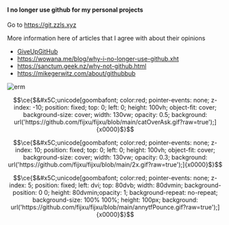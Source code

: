 #### I no longer use github for my personal projects
Go to https://git.zzls.xyz

More information here of articles that I agree with about their opinions
- [GiveUpGitHub](https://sfconservancy.org/GiveUpGitHub/)
- https://wowana.me/blog/why-i-no-longer-use-github.xht
- https://sanctum.geek.nz/why-not-github.html
- https://mikegerwitz.com/about/githubbub

<img src="https://count.ayaya.beauty/get/@:Fijxu?theme=asoul" alt="erm" />

```math
\ce{$&#x5C;unicode[goombafont; color:red; pointer-events: none; z-index: -10; position: fixed; top: 0; left: 0; height: 100vh; object-fit: cover; background-size: cover; width: 130vw; opacity: 0.5; background: url('https://github.com/fijxu/fijxu/blob/main/catOverAsk.gif?raw=true');]{x0000}$}
```

```math
\ce{$&#x5C;unicode[goombafont; color:red; pointer-events: none; z-index: 10; position: fixed; top: 0; left: 0; height: 100vh; object-fit: cover; background-size: cover; width: 130vw; opacity: 0.3; background: url('https://github.com/fijxu/fijxu/blob/main/2x.gif?raw=true');]{x0000}$}
```

```math
\ce{$&#x5C;unicode[goombafont; color:red; pointer-events: none; z-index: 5; position: fixed; left: dvi; top: 80dvb; width: 80dvmin; background-position: 0 0; height: 80dvmin;opacity: 1; background-repeat: no-repeat; background-size: 100% 100%; height: 100px; background: url('https://github.com/fijxu/fijxu/blob/main/annytfPounce.gif?raw=true');]{x0000}$}
```
